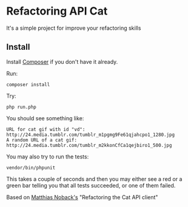 # Refactoring API Cat

It's a simple project for improve your refactoring skills

## Install
Install [Composer](https://getcomposer.org/download/) if you don't have it already.

Run:

    composer install

Try:

    php run.php

You should see something like:

    URL for cat gif with id "vd": http://24.media.tumblr.com/tumblr_m1pgmg9Fe61qjahcpo1_1280.jpg
    A random URL of a cat gif: http://24.media.tumblr.com/tumblr_m2kkonCfCa1qejbiro1_500.jpg

You may also try to run the tests:

    vendor/bin/phpunit

This takes a couple of seconds and then you may either see a red or a green bar telling you that all tests succeeded,
or one of them failed.


Based on [Matthias Noback's](http://php-and-symfony.matthiasnoback.nl/) "Refactoring the Cat API client"  